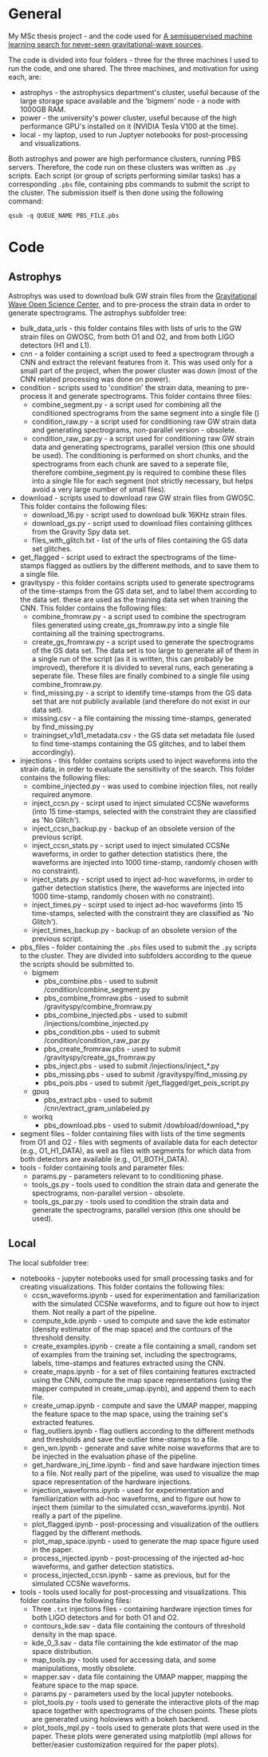# General
My MSc thesis project - and the code used for [A semisupervised machine learning search for never-seen gravitational-wave sources](https://academic.oup.com/mnras/article/500/4/5408/5983106?guestAccessKey=580a9c7b-00e5-4463-b48e-7ea7e68a8c7d).

The code is divided into four folders - three for the three machines I used to run the code, and one shared.
The three machines, and motivation for using each, are:

- astrophys - the astrophysics department's cluster, useful because of the large storage space available and the 'bigmem' node - a node with 1000GB RAM.
- power - the university's power cluster, useful because of the high performance GPU's installed on it (NVIDIA Tesla V100 at the time).
- local - my laptop, used to run Juptyer notebooks for post-processing and visualizations.

Both astrophys and power are high performance clusters, running PBS servers. Therefore, the code run on these clusters was written as `.py` scripts. Each script (or group of scripts performing similar tasks) has a corresponding `.pbs` file, containing pbs commands to submit the script to the cluster. The submission itself is then done using the following command:
```
qsub -q QUEUE_NAME PBS_FILE.pbs
```

# Code
## Astrophys
Astrophys was used to download bulk GW strain files from the [Gravitational Wave Open Science Center](https://www.gw-openscience.org/), and to pre-process the strain data in order to generate spectrograms.
The astrophys subfolder tree:
- bulk_data_urls - this folder contains files with lists of urls to the GW strain files on GWOSC, from both O1 and O2, and from both LIGO detectors (H1 and L1).
- cnn - a folder containing a script used to feed a spectrogram through a CNN and extract the relevant features from it. This was used only for a small part of the project, when the power cluster was down (most of the CNN related processing was done on power).
- condition - scripts used to 'condition' the strain data, meaning to pre-process it and generate spectrograms. This folder contains three files:
  - combine_segment.py - a script used for combining all the conditioned spectrograms from the same segment into a single file ()
  - condition_raw.py - a script used for conditioning raw GW strain data and generating spectrograms, non-parallel version - obsolete.
  - condition_raw_par.py - a script used for conditioning raw GW strain data and generating spectrograms, parallel version (this one should be used). The conditioning is performed on short chunks, and the spectrograms from each chunk are saved to a seperate file, therefore combine_segment.py is required to combine these files into a single file for each segment (not strictly necessary, but helps avoid a very large number of small files).
- download - scripts used to download raw GW strain files from GWOSC. This folder contains the following files:
  - download_16.py - script used to download bulk 16KHz strain files.
  - download_gs.py - script used to download files containing glithces from the Gravity Spy data set.
  - files_with_glitch.txt - list of the urls of files containing the GS data set glitches.
- get_flagged - script used to extract the spectrograms of the time-stamps flagged as outliers by the different methods, and to save them to a single file.
- gravityspy - this folder contains scripts used to generate spectrograms of the time-stamps from the GS data set, and to label them according to the data set. these are used as the training data set when training the CNN. This folder contains the following files:
  - combine_fromraw.py - a script used to combine the spectrogram files generated using create_gs_fromraw.py into a single file containing all the training spectrograms.
  - create_gs_fromraw.py - a script used to generate the spectrograms of the GS data set. The data set is too large to generate all of them in a single run of the script (as it is written, this can probably be improved), therefore it is divided to several runs, each generating a seperate file. These files are finally combined to a single file using combine_fromraw.py.
  - find_missing.py - a script to identify time-stamps from the GS data set that are not publicly available (and therefore do not exist in our data set).
  - missing.csv - a file containing the missing time-stamps, generated by find_missing.py
  - trainingset_v1d1_metadata.csv - the GS data set metadata file (used to find time-stamps containing the GS glitches, and to label them accordingly).
- injections - this folder contains scripts used to inject waveforms into the strain data, in order to evaluate the sensitivity of the search. This folder contains the following files:
  - combine_injected.py - was used to combine injection files, not really required anymore.
  - inject_ccsn.py - scirpt used to inject simulated CCSNe waveforms (into 15 time-stamps, selected with the constraint they are classified as 'No Glitch').
  - inject_ccsn_backup.py - backup of an obsolete version of the previous script.
  - inject_ccsn_stats.py - script used to inject simulated CCSNe waveforms, in order to gather detection statistics (here, the waveforms are injected into 1000 time-stamp, randomly chosen with no constraint).
  - inject_stats.py - script used to inject ad-hoc waveforms, in order to gather detection statistics (here, the waveforms are injected into 1000 time-stamp, randomly chosen with no constraint).
  - inject_times.py - scirpt used to inject ad-hoc waveforms (into 15 time-stamps, selected with the constraint they are classified as 'No Glitch').
  - inject_times_backup.py - backup of an obsolete version of the previous script.
- pbs_files - folder containing the `.pbs` files used to submit the `.py` scripts to the cluster. They are divided into subfolders according to the queue the scripts should be submitted to.
  - bigmem
    - pbs_combine.pbs - used to submit /condition/combine_segment.py
    - pbs_combine_fromraw.pbs - used to submit /gravityspy/combine_fromraw.py
    - pbs_combine_injected.pbs - used to submit /injections/combine_injected.py
    - pbs_condition.pbs - used to submit /condition/condition_raw_par.py
    - pbs_create_fromraw.pbs - used to submit /gravityspy/create_gs_fromraw.py
    - pbs_inject.pbs - used to submit /injections/inject_*.py
    - pbs_missing.pbs - used to submit /gravityspy/find_missing.py
    - pbs_pois.pbs - used to submit /get_flagged/get_pois_script.py
  - gpuq
    - pbs_extract.pbs - used to submit /cnn/extract_gram_unlabeled.py
  - workq
    - pbs_download.pbs - used to submit /dowbload/download_*.py
- segment files - folder containing files with lists of the time segments from O1 and O2 - files with segments of available data for each detector (e.g., O1_H1_DATA), as well as files with segments for which data from both detectors are available (e.g., O1_BOTH_DATA).
- tools - folder containing tools and parameter files:
  - params.py - parameters relevant to to conditioning phase.
  - tools_gs.py - tools used to condition the strain data and generate the spectrograms, non-parallel version - obsolete.
  - tools_gs_par.py - tools used to condition the strain data and generate the spectrograms, parallel version (this one should be used).

## Local
The local subfolder tree:
- notebooks - jupyter notebooks used for small processing tasks and for creating visualizations. This folder contains the following files:
  - ccsn_waveforms.ipynb - used for experimentation and familiarization with the simulated CCSNe waveforms, and to figure out how to inject them. Not really a part of the pipeline.
  - compute_kde.ipynb - used to compute and save the kde estimator (density estimator of the map space) and the contours of the threshold density.
  - create_examples.ipynb - create a file containing a small, random set of examples from the training set, including the spectrograms, labels, time-stamps and features extracted using the CNN.
  - create_maps.ipynb - for a set of files containing features exctracted using the CNN, compute the map space representations (using the mapper computed in create_umap.ipynb), and append them to each file.
  - create_umap.ipynb - compute and save the UMAP mapper, mapping the feature space to the map space, using the training set's extracted features.
  - flag_outliers.ipynb - flag outliers according to the different methods and thresholds and save the outlier time-stamps to a file.
  - gen_wn.ipynb - generate and save white noise waveforms that are to be injected in the evaluation phase of the pipeline.
  - get_hardware_inj_time.ipynb - find and save hardware injection times to a file. Not really part of the pipeline, was used to visualize the map space representation of the hardware injections.
  - injection_waveforms.ipynb - used for experimentation and familiarization with ad-hoc waveforms, and to figure out how to inject them (similar to the simulated ccsn_waveforms.ipynb). Not really a part of the pipeline.
  - plot_flagged.ipynb - post-processing and visualization of the outliers flagged by the different methods.
  - plot_map_space.ipynb - used to generate the map space figure used in the paper.
  - process_injected.ipynb - post-processing of the injected ad-hoc waveforms, and gather detection statistics.
  - process_injected_ccsn.ipynb - same as previous, but for the simulated CCSNe waveforms.
- tools - tools used locally for post-processing and visualizations. This folder contains the following files:
  - Three `.txt` injections files - containing hardware injection times for both LIGO detectors and for both O1 and O2.
  - contours_kde.sav - data file containing the contours of threshold density in the map space.
  - kde_0_3.sav - data file containing the kde estimator of the map space distribution.
  - map_tools.py - tools used for accessing data, and some manipulations, mostly obsolete.
  - mapper.sav - data file containing the UMAP mapper, mapping the feature space to the map space.
  - params.py - parameters used by the local jupyter notebooks.
  - plot_tools.py - tools used to generate the interactive plots of the map space together with spectrograms of the chosen points. These plots are generated using holoviews with a bokeh backend.
  - plot_tools_mpl.py - tools used to generate plots that were used in the paper. These plots were generated using matplotlib (mpl allows for better/easier customization required for the paper plots).
